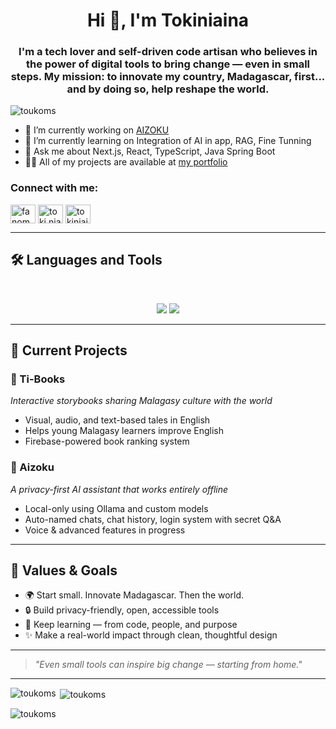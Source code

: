 <h1 align="center">Hi 👋, I'm Tokiniaina</h1>
<h3 align="center">I'm a tech lover and self-driven code artisan who believes in the power of digital tools to bring change — even in small steps. My mission: to innovate my country, Madagascar, first... and by doing so, help reshape the world.</h3>

<p align="left"> <img src="https://komarev.com/ghpvc/?username=toukoms&label=Profile%20views&color=0e75b6&style=flat" alt="toukoms" /> </p>

- 🔭 I’m currently working on [AIZOKU](github.com/toukoms/aizoku)
- 🌱 I’m currently learning on Integration of AI in app, RAG, Fine Tunning
- 💬 Ask me about Next.js, React, TypeScript, Java Spring Boot
- 👨‍💻 All of my projects are available at [my portfolio](https://tokiniaina.vercel.app)

<h3 align="left">Connect with me:</h3>
<p align="left">
<a href="https://linkedin.com/in/fanomezantsoa-tokiniaina" target="blank"><img align="center" src="https://raw.githubusercontent.com/rahuldkjain/github-profile-readme-generator/master/src/images/icons/Social/linked-in-alt.svg" alt="fanomezantsoa-tokiniaina" height="30" width="40" /></a>
<a href="https://fb.com/toki.niana.39" target="blank"><img align="center" src="https://raw.githubusercontent.com/rahuldkjain/github-profile-readme-generator/master/src/images/icons/Social/facebook.svg" alt="toki.niana.39" height="30" width="40" /></a>
<a href="https://www.hackerrank.com/tokiniaina090605" target="blank"><img align="center" src="https://raw.githubusercontent.com/rahuldkjain/github-profile-readme-generator/master/src/images/icons/Social/hackerrank.svg" alt="tokiniaina090605" height="30" width="40" /></a>
</p>

---

## 🛠️ Languages and Tools

<br>

<p align="center">
  <img src="https://skillicons.dev/icons?i=java,spring,ts,nodejs,react,nextjs,mongodb,postgres,prisma" />
  <img src="https://skillicons.dev/icons?i=html,css,sass,tailwind,js,vue,redux,flutter,git,postman,figma" />
</p>

---

## 🚀 Current Projects

### 📖 Ti-Books  
*Interactive storybooks sharing Malagasy culture with the world*  
- Visual, audio, and text-based tales in English  
- Helps young Malagasy learners improve English  
- Firebase-powered book ranking system  

### 🧠 Aizoku  
*A privacy-first AI assistant that works entirely offline*  
- Local-only using Ollama and custom models  
- Auto-named chats, chat history, login system with secret Q&A  
- Voice & advanced features in progress

---

## 🎯 Values & Goals

- 🌍 Start small. Innovate Madagascar. Then the world.  
- 🔒 Build privacy-friendly, open, accessible tools  
- 🧠 Keep learning — from code, people, and purpose  
- ✨ Make a real-world impact through clean, thoughtful design

---

> _"Even small tools can inspire big change — starting from home."_

---

<p><img align="left" src="https://github-readme-stats.vercel.app/api/top-langs?username=toukoms&show_icons=true&locale=en&layout=compact" alt="toukoms" /></p>

<p>&nbsp;<img align="center" src="https://github-readme-stats.vercel.app/api?username=toukoms&show_icons=true&locale=en" alt="toukoms" /></p>

<p><img align="center" src="https://github-readme-streak-stats.herokuapp.com/?user=toukoms&" alt="toukoms" /></p>
